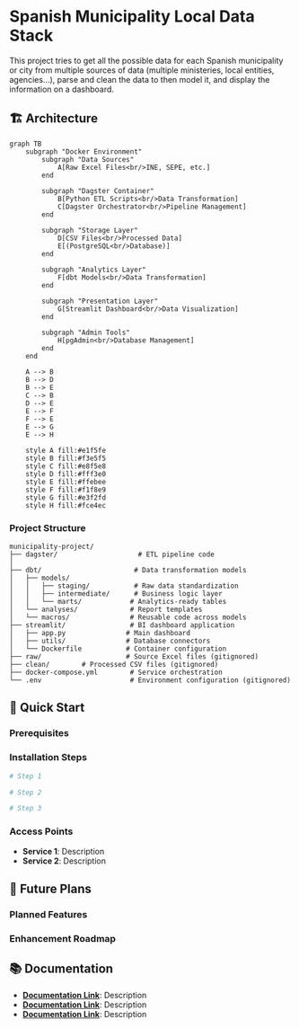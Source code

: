 # Spanish Municipality Local Data Stack

This project tries to get all the possible data for each Spanish municipality or city from multiple sources of data (multiple ministeries, local entities, agencies...), parse and clean the data to then model it, and display the information on a dashboard.


## 🏗️ Architecture

```mermaid
graph TB
    subgraph "Docker Environment"
        subgraph "Data Sources"
            A[Raw Excel Files<br/>INE, SEPE, etc.]
        end
        
        subgraph "Dagster Container"
            B[Python ETL Scripts<br/>Data Transformation]
            C[Dagster Orchestrator<br/>Pipeline Management]
        end
        
        subgraph "Storage Layer"
            D[CSV Files<br/>Processed Data]
            E[(PostgreSQL<br/>Database)]
        end
        
        subgraph "Analytics Layer"
            F[dbt Models<br/>Data Transformation]
        end
        
        subgraph "Presentation Layer"
            G[Streamlit Dashboard<br/>Data Visualization]
        end
        
        subgraph "Admin Tools"
            H[pgAdmin<br/>Database Management]
        end
    end
    
    A --> B
    B --> D
    B --> E
    C --> B
    D --> E
    E --> F
    F --> E
    E --> G
    E --> H
    
    style A fill:#e1f5fe
    style B fill:#f3e5f5
    style C fill:#e8f5e8
    style D fill:#fff3e0
    style E fill:#ffebee
    style F fill:#f1f8e9
    style G fill:#e3f2fd
    style H fill:#fce4ec
```

### Project Structure
```
municipality-project/
├── dagster/                    # ETL pipeline code
│   
├── dbt/                       # Data transformation models
│   ├── models/
│   │   ├── staging/           # Raw data standardization
│   │   ├── intermediate/      # Business logic layer
│   │   └── marts/            # Analytics-ready tables
│   └── analyses/             # Report templates
│   └── macros/               # Reusable code across models
├── streamlit/                # BI dashboard application
│   ├── app.py               # Main dashboard
│   ├── utils/               # Database connectors
│   └── Dockerfile           # Container configuration
├── raw/                     # Source Excel files (gitignored)
├── clean/        # Processed CSV files (gitignored)  
├── docker-compose.yml        # Service orchestration
└── .env                      # Environment configuration (gitignored)
```


## 🚀 Quick Start

### Prerequisites

### Installation Steps
```bash
# Step 1

# Step 2

# Step 3
```

### Access Points
- **Service 1**: Description
- **Service 2**: Description


## 🔮 Future Plans

### Planned Features

### Enhancement Roadmap

## 📚 Documentation

- **[Documentation Link](./path)**: Description
- **[Documentation Link](./path)**: Description
- **[Documentation Link](./path)**: Description

